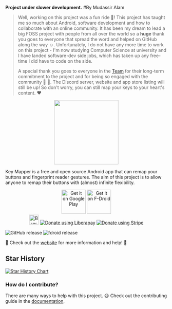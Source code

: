 **Project under slower development.**
#By Mudassir Alam
> Well, working on this project was a fun ride 🎢! This project has taught me so much about Android, software development and how to collaborate with an online community. It has been my dream to lead a big FOSS project with people from all over the world so a **huge** thank you goes to everyone that spread the word and helped on GitHub along the way ☺. Unfortunately, I do not have any more time to work on this project - I'm now studying Computer Science at university and I have landed software-dev side jobs, which has taken up any free-time I did have to code on the side.
>
> A special thank you goes to everyone in the [Team](https://docs.keymapper.club/#our-team) for their long-term
> commitment to the project and for being so engaged with the community 👏 🎉.
> The Discord server, website and app store listing will still be up! So don't worry, you can still map your keys to your heart's content. ❤

<p align="center">
  <img width="200" height="auto" src="https://github.com/sds100/KeyMapper/blob/master/app/src/main/ic_launcher-web.png">
  <br/>
  
Key Mapper is a free and open source Android app that can remap your buttons and fingerprint reader gestures. The aim of this project is to allow anyone to remap their buttons with (almost) infinite flexibility.
</b>
</p>

<p align="center">
<a href='https://play.google.com/store/apps/details?id=io.github.sds100.keymapper&pcampaignid=pcampaignidMKT-Other-global-all-co-prtnr-py-PartBadge-Mar2515-1'><img alt='Get it on Google Play' src='https://play.google.com/intl/en_us/badges/static/images/badges/en_badge_web_generic.png' height='75px'/></a>
<a href="https://f-droid.org/packages/io.github.sds100.keymapper/" rel="nofollow"><img alt="Get it on F-Droid" height="75" src="https://user-images.githubusercontent.com/53379023/142497343-0e635fc5-056b-46ff-8d8e-d607ed95527e.png" data-canonical-src="https://fdroid.gitlab.io/artwork/badge/get-it-on.png" style="max-width: 100%;"></a>
  </br>
<a href='https://ko-fi.com/M4M41032E' target='_blank'><img height='30' style='border:0px;height:30x;' src='https://cdn.ko-fi.com/cdn/kofi1.png?v=2' border='0' alt='Buy Me a Coffee at ko-fi.com' /></a>
<noscript><a href="https://liberapay.com/sds100/donate"><img alt="Donate using Liberapay" src="https://liberapay.com/assets/widgets/donate.svg"></a></noscript>
<noscript><a href="https://buy.stripe.com/00g16L9YEabldDWdQQ"><img alt="Donate using Stripe" src="https://img.shields.io/badge/Donate-Stripe-blueviolet?style=for-the-badge&logo=stripe"></a></noscript>
</p>

![GitHub release](https://img.shields.io/github/release/keymapperorg/KeyMapper.svg)
![fdroid release](https://img.shields.io/f-droid/v/io.github.sds100.keymapper.svg)

🎉 Check out the [website](https://docs.keymapper.club) for more information and help! 🎉

[//]: # (## Translations)

[//]: # ()
[//]: # (![cs translation]&#40;https://img.shields.io/badge/dynamic/json?color=blue&label=Czech&style=flat&logo=crowdin&query=%24.progress[?&#40;@.data.languageId==%27cs%27&#41;].data.translationProgress&url=https%3A%2F%2Fbadges.awesome-crowdin.com%2Fstats-13864667-360045.json&#41;)

[//]: # (![es-ES translation]&#40;https://img.shields.io/badge/dynamic/json?color=blue&label=Spanish&style=flat&logo=crowdin&query=%24.progress[?&#40;@.data.languageId==%27es-ES%27&#41;].data.translationProgress&url=https%3A%2F%2Fbadges.awesome-crowdin.com%2Fstats-13864667-360045.json&#41;)

[//]: # (![pl translation]&#40;https://img.shields.io/badge/dynamic/json?color=blue&label=Polish&style=flat&logo=crowdin&query=%24.progress[?&#40;@.data.languageId==%27pl%27&#41;].data.translationProgress&url=https%3A%2F%2Fbadges.awesome-crowdin.com%2Fstats-13864667-360045.json&#41;)

[//]: # (![ru translation]&#40;https://img.shields.io/badge/dynamic/json?color=blue&label=Russian&style=flat&logo=crowdin&query=%24.progress[?&#40;@.data.languageId==%27ru%27&#41;].data.translationProgress&url=https%3A%2F%2Fbadges.awesome-crowdin.com%2Fstats-13864667-360045.json&#41;)

[//]: # (![sk translation]&#40;https://img.shields.io/badge/dynamic/json?color=blue&label=Slovak&style=flat&logo=crowdin&query=%24.progress[?&#40;@.data.languageId==%27sk%27&#41;].data.translationProgress&url=https%3A%2F%2Fbadges.awesome-crowdin.com%2Fstats-13864667-360045.json&#41;)

[//]: # (![vi translation]&#40;https://img.shields.io/badge/dynamic/json?color=blue&label=Vietnamese&style=flat&logo=crowdin&query=%24.progress[?&#40;@.data.languageId==%27vi%27&#41;].data.translationProgress&url=https%3A%2F%2Fbadges.awesome-crowdin.com%2Fstats-13864667-360045.json&#41;)

[//]: # (![zh-CN translation]&#40;https://img.shields.io/badge/dynamic/json?color=blue&label=Chinese%20&#40;Simplified&#41;&style=flat&logo=crowdin&query=%24.progress[?&#40;@.data.languageId==%27zh-CN%27&#41;].data.translationProgress&url=https%3A%2F%2Fbadges.awesome-crowdin.com%2Fstats-13864667-360045.json&#41;)
## Star History

[![Star History Chart](https://api.star-history.com/svg?repos=keymapperorg/KeyMapper&type=Date)](https://star-history.com/#keymapperorg/KeyMapper&Date)

### How do I contribute?
There are many ways to help with this project. 😃
Check out the contributing guide in the [documentation](https://docs.keymapper.club).
